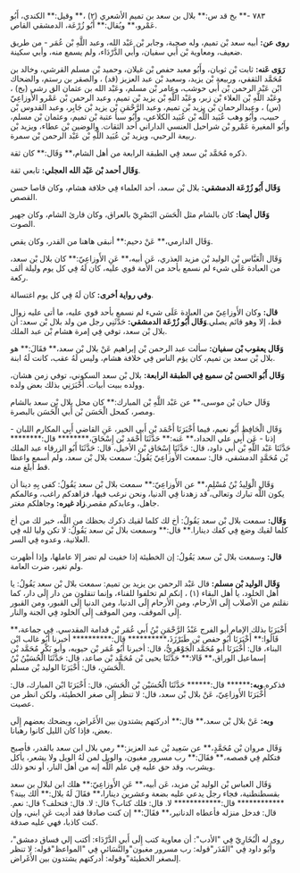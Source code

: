 ٧٨٣ -** بخ قد س:** بلال بن سعد بن تميم الأشعري (٢) ،** وقيل:** الكندي، أَبُو عَمْرو،** ويُقال:** أَبُو زُرْعَة، الدمشقي القاص.

**روى عن:** أبيه سعد بْن تميم، وله صحبة، وجابر بْن عَبْد الله، وعبد اللَّهِ بْن عُمَر - من طريق ضعيف، ومعاوية بْن أَبي سفيان، وأَبي الدَّرْدَاء، ولم يسمع منه، وأبي سكينة.

**رَوَى عَنه:** ثابت بْن ثوبان، وأَبُو معبد حفص بْن غيلان، وحميد بْن مسلم القرشي، وخالد بن مُحَمَّد الثقفي، وربيعة بْن يزيد، وسعبد بْن عبد العزيز (قد) ، والصقر بن رستم، والضحاك ابْن عَبْد الرحمن بْن أَبي حوشب، وعامر بْن مسلم، وعَبْد الله بن عثمان الق رشي (بخ) ، وعَبْد اللَّهِ بْن العلاء بْن زبر، وعَبْد اللَّهِ بْن يزيد بْن تميم، وعبد الرحمن بْن عَمْرو الأَوزاعِيّ (س) ، وعبدالرحمان بْن يزيد بْن تميم، وعبد الرَّحْمَنِ بْن يزيد بْن جَابِر، وعبد القدوس بْن حبيب، وأَبُو وهب عُبَيد اللَّه بْن عُبَيد الكلاعي، وأَبُو سبأ عتبة بْن تميم، وعثمان بْن مسلم، وأَبُو المغيرة عَمْرو بْن شراحيل العنسي الداراني أحد الثقات. والوضين بْن عطاء، ويزيد بْن ربيعة الرحبي، ويزيد بْن عُبَيد اللَّهِ بْن عَبْد الرحمن بْن سمرة.

ذكره مُحَمَّد بْن سعد فِي الطبقة الرابعة من أهل الشام،** وَقَال:** كان ثقة.

**وَقَال أحمد بْن عَبْد الله العجلي:** تابعي ثقة.

**وَقَال أَبُو زُرْعَة الدمشقي:** بلال بْن سعد، أحد العلماء فِي خلافة هشام، وكان قاصا حسن القصص.

**وَقَال أيضا:** كان بالشام مثل الْحَسَن البَصْرِيّ بالعراق، وكان قارئ الشام، وكان جهير الصوت.

وَقَال الدارمي،** عَنْ دحيم:** أنبقى هاهنا من القدر، وكان يقص.

وَقَال الْعَبَّاس بْن الوليد بْن مزيد العذري، عَن أبيه،** عَنِ الأَوزاعِيّ:** كان بلال بْن سعد، من العبادة عَلَى شيء لم نسمع بأحد من الأمة قوي عليه، كان لَهُ فِي كل يوم وليلة ألف ركعة.

**وفي رواية أخرى:** كان لَهُ فِي كل يوم اغتسالة.

**قال:** وكان الأَوزاعِيّ من العبادة عَلَى شيء لم نسمع بأحد قوي عليه، ما أتى عليه زوال قط، إلا وهو قائم يصلي.**وَقَال أَبُو زُرْعَة الدمشقي:** حَدَّثَنِي رجل من ولد بلال بْن سعد: أن بلال بْن سعد، توفي فِي إمرة هشام بْن عبد الملك.

**وَقَال يعقوب بْن سفيان:** سألت عبد الرحمن بْن إبراهيم عَنْ بلال بْن سعد،** فقَالَ:** هو بلال بْن سعد بن تميم، كان يؤم الناس فِي خلافة هشام، وليس لَهُ عقب، كانت لَهُ ابنة.

**وَقَال أَبُو الحسن بْن سميع فِي الطبقة الرابعة:** بلال بْن سعد السكوني، توفي زمن هشان، وولده ببيت أبيات. أَخْبَرَنِي بذلك بعض ولده.

وَقَال حبان بْن موسى،** عن عَبْد اللَّهِ بْن المبارك:** كان محل بلال بْن سعد بالشام ومصر، كمحل الْحَسَن بْن أَبي الْحَسَن بالبصرة.

وَقَال الْحَافِظ أَبُو نعيم، فيما أَخْبَرَنَا أَحْمَد بْن أَبي الخير، عَنِ القاضي أَبِي المكارم اللبان - إذنا - عَن أَبِي علي الحداد،** عَنه:** حَدَّثَنَا أَحْمَد بْن إِسْحَاقَ،******** قال:******** حَدَّثَنَا عَبْد اللَّهِ بْن أَبي داود، قال: حَدَّثَنَا إِسْحَاق بْن الأخيل، قال: حَدَّثَنَا أَبُو الزرقاء عبد الملك بْن مُحَمَّدٍ الدمشقي، قال: سمعت الأَوزاعِيّ يَقُولُ: سمعت بلال بْن سعد، ولم أسمع واعظا قط أبلغ منه.

وَقَال الْوَلِيدُ بْنُ مُسْلِمٍ،** عن الأَوزاعِيّ:** سمعت بلال بْن سعد يَقُولُ: كفى بِهِ دينا أن يكون اللَّه تبارك وتعالى، قد زهدنا فِي الدنيا، ونحن نرغب فيها، فزاهدكم راغب، وعالمكم جاهل، وعابدكم مقصر.**زاد غيره:** وجاهلكم مغتر.

**وَقَال:** سمعت بلال بْن سعد يَقُولُ: أخ لك كلما لقيك ذكرك بحظك من اللَّه، خير لك من أخ كلما لقيك وضع فِي كفك دينارا.** قال:** وسمعت بلال بْن سعد يَقُولُ: لا تكن وليا لله فِي العلانية، وعدوه فِي السر.

**قال:** وسمعت بلال بْن سعد يَقُولُ: إن الخطيئة إذا خفيت لم تضر إلا عاملها، وإذا أظهرت ولم تغير، ضرت العامة.

**وَقَال الوليد بْن مسلم:** قال عَبْد الرحمن بن يزيد بن تميم: سمعت بلال بْن سعد يَقُولُ: يا أهل الخلود، يا أهل البقاء (١) ، إنكم لم تخلفوا للفناء، وإنما تنقلون من دار إِلَى دار، كما نقلتم من الأصلاب إِلَى الأرحام، ومن الأرحام إِلَى الدنيا، ومن الدنيا إِلَى القبور، ومن القبور إِلَى الموقف، ومن الموقف إِلَى الخلود فِي الجنة والنار.

أَخْبَرَنَا بذلك الإمام أبو الفرج عَبْدُ الرَّحْمَنِ بْنُ أَبي عُمَر بْن قدامة المقدسي. فِي جماعة،** قَالُوا:** أَخْبَرَنَا أَبُو حفص بْن طَبَرْزَذَ،********** قال:********** أخبرنا أَبُو غالب ابْن البناء، قال: أَخْبَرَنَا أبو مُحَمَّد الْجَوْهَرِيُّ، قال: أخبرنا أَبُو عُمَر بْن حيويه، وأبو بَكْر مُحَمَّد بْن إسماعيل الوراق،** قَالا:** حَدَّثَنَا يحيى بْن مُحَمَّد بْن صاعد، قال: حَدَّثَنَا الْحُسَيْنُ بْنُ الْحَسَنِ، قال: أَخْبَرَنَا الوليد بْن مسلم.

فذكره.**وبه:******** قال:****** حَدَّثَنَا الْحُسَيْن بْن الْحَسَن، قال: أَخْبَرَنَا ابْن المبارك، قال: أَخْبَرَنَا الأَوزاعِيّ، عَنْ بلال بْن سعد، قال: لا تنظر إِلَى صغر الخطيئة، ولكن انظر من عصيت.

**وبه:** عَنْ بلال بْن سعد،** قال:** أدركتهم يشتدون بين الأَغَراض، ويضحك بعضهم إِلَى بعض، فإذا كان الليل كانوا رهبانا.

وَقَال مروان بْن مُحَمَّدٍ،** عن سَعِيد بْن عبد العزيز:** رمي بلال ابن سعد بالقدر، فأصبح فتكلم فِي قصصه،** فقَالَ:** رب مسرور مغبون، والويل لمن لَهُ الويل ولا يشعر، يأكل ويشرب، وقد حق عليه فِي علم اللَّه إنه من أهل النار، أو نحو ذلك.

وَقَال العباس بْن الوليد بْن مزيد، عَن أبيه،** عَنِ الأَوزاعِيّ:** هلك ابن لبلال بن سعد بقسطنطنية، فجاء رجل يدعي عليه بضعة وعشرين دينارا،** فقَالَ لَهُ بلال:** ألك بينة؟************ قال:************ لا. قال: فلك كتاب؟ قال: لا. قال: فتحلف؟ قال: نعم. قال: فدخل منزله فأعطاه الدنانير،** فقَالَ:** إن كنت صادقا فقد أديت عَنِ ابني، وإن كنت كاذبا، فهي عليه صدقة.

روى له الْبُخَارِيّ فِي "الأدب": أن معاوية كتب إِلَى أَبي الدَّرْدَاء: أكتب إلي فساق دمشق"، وأَبُو داود فِي "القَدَر"قوله: رب مسرور مغبون"والنَّسَائي فِي "المواعظ"قوله: لا تنظر إلىصغر الخطيئة"وقوله: أدركتهم يشتدون بين الأَغَراض.